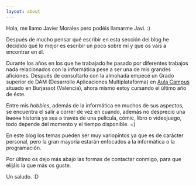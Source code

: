 ```yaml
---
layout: about
---
```


Hola, me llamo Javier Morales pero podéis llamarme Javi. :)

Después de mucho pensar qué escribir en esta sección del blog he decidido qué lo mejor es escribir un poco sobre mí y que os vais a encontrar en él.

Durante los años en los que he trabajado he pasado por diferentes trabajos nada relacionados con la informática pese a ser una de mis grandes aficiones.
Después de consultarlo con la almohada empecé un Grado superior de DAM (Desarrollo Aplicaciones Multiplataforma) en 
[Aula Campus](http://www.campusaula.com/) situado en Burjassot (Valencia), ahora mismo estoy cursando el último año de éste.


Entre mis *hobbies*, además de la informática en muchos de sus aspectos, se encuentra el salir a correr de vez en cuando, además no desprecio una ~~buena~~
historia ya sea a través de una película, cómic, libro o videojuego, todo depende del momento y el tiempo disponible. =)

En este blog los temas pueden ser muy variopintos ya que es de carácter personal, pero la gran mayoría estarán enfocados a la 
informática o la programación.

Por último os dejo más abajo las formas de contactar conmigo, para que elijáis la que más os guste.

Un saludo. :D

<div id="contact">
	<a href="mailto:iam@jmoral.es"><i class="fa fa-envelope fa-2x" aria-hidden="true"></i></a>
	<a href="https://twitter.com/owniz" target="_blank"><i class="fa fa-twitter-square fa-2x" aria-hidden="true"></i></a>
</div>
